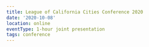 ```yaml
---
title: League of California Cities Conference 2020
date: '2020-10-08'
location: online
eventType: 1-hour joint presentation
tags: conference
---
```

